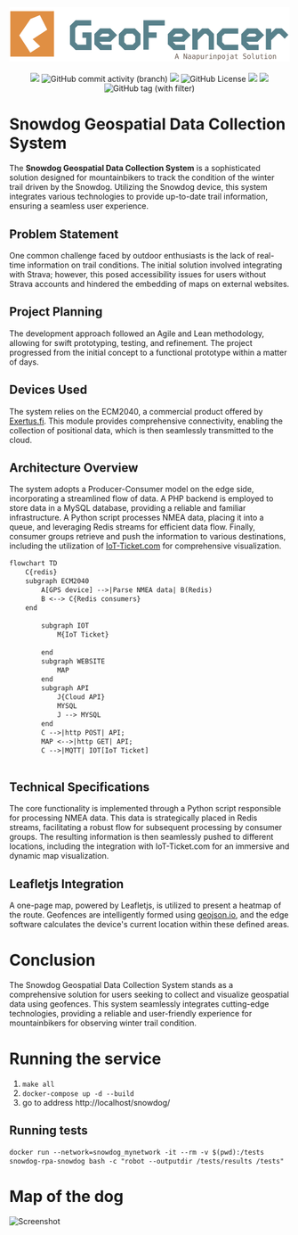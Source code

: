 

<p align="center">
<img src='logo/geofencer.svg' width='700'><br><br>
<a title="Code Size" target="_blank" href="https://github.com/naapurinpojat/geofencer"><img src="https://img.shields.io/github/languages/code-size/naapurinpojat/geofencer.svg?style=flat-square&color=yellow"></a>
<img alt="GitHub commit activity (branch)" src="https://img.shields.io/github/commit-activity/m/naapurinpojat/geofencer">
<a title="GitHub Pull Requests" target="_blank" href="https://github.com/naapurinpojat/geofencer/pulls"><img src="https://img.shields.io/github/issues-pr-closed/naapurinpojat/geofencer.svg?style=flat-square&color=FF9966"></a>
<img alt="GitHub License" src="https://img.shields.io/github/license/naapurinpojat/geofencer">
<a title="Last Commit" target="_blank" href="https://github.com/naapurinpojat/geofencer/commits/master"><img src="https://img.shields.io/github/last-commit/naapurinpojat/geofencer.svg?style=flat-square&color=FF9900"></a>
<a title="Hits" target="_blank" href="https://github.com/naapurinpojat/geofencer"><img src="https://hits.b3log.org/naapurinpojat/geofencer.svg"></a>
    <img alt="GitHub tag (with filter)" src="https://img.shields.io/github/v/tag/naapurinpojat/geofencer">

</p>


# Snowdog Geospatial Data Collection System

The **Snowdog Geospatial Data Collection System** is a sophisticated solution designed for mountainbikers to track the condition of the winter trail driven by the Snowdog. Utilizing the Snowdog device, this system integrates various technologies to provide up-to-date trail information, ensuring a seamless user experience.

## Problem Statement

One common challenge faced by outdoor enthusiasts is the lack of real-time information on trail conditions. The initial solution involved integrating with Strava; however, this posed accessibility issues for users without Strava accounts and hindered the embedding of maps on external websites.

## Project Planning

The development approach followed an Agile and Lean methodology, allowing for swift prototyping, testing, and refinement. The project progressed from the initial concept to a functional prototype within a matter of days.

## Devices Used

The system relies on the ECM2040, a commercial product offered by [Exertus.fi](http://www.exertus.fi). This module provides comprehensive connectivity, enabling the collection of positional data, which is then seamlessly transmitted to the cloud.

## Architecture Overview

The system adopts a Producer-Consumer model on the edge side, incorporating a streamlined flow of data. A PHP backend is employed to store data in a MySQL database, providing a reliable and familiar infrastructure. A Python script processes NMEA data, placing it into a queue, and leveraging Redis streams for efficient data flow. Finally, consumer groups retrieve and push the information to various destinations, including the utilization of [IoT-Ticket.com](http://iot-ticket.com) for comprehensive visualization.

```mermaid
flowchart TD
    C{redis}
    subgraph ECM2040
        A[GPS device] -->|Parse NMEA data| B(Redis)
        B <--> C{Redis consumers}
    end

        subgraph IOT
            M{IoT Ticket}

        end
        subgraph WEBSITE
            MAP
        end
        subgraph API
            J{Cloud API}
            MYSQL
            J --> MYSQL
        end
        C -->|http POST| API;
        MAP <-->|http GET| API;
        C -->|MQTT| IOT[IoT Ticket]


```

## Technical Specifications

The core functionality is implemented through a Python script responsible for processing NMEA data. This data is strategically placed in Redis streams, facilitating a robust flow for subsequent processing by consumer groups. The resulting information is then seamlessly pushed to different locations, including the integration with IoT-Ticket.com for an immersive and dynamic map visualization.

## Leafletjs Integration

A one-page map, powered by Leafletjs, is utilized to present a heatmap of the route. Geofences are intelligently formed using [geojson.io](https://geojson.io/), and the edge software calculates the device's current location within these defined areas.

# Conclusion

The Snowdog Geospatial Data Collection System stands as a comprehensive solution for users seeking to collect and visualize geospatial data using geofences. This system seamlessly integrates cutting-edge technologies, providing a reliable and user-friendly experience for mountainbikers for observing winter trail condition.

# Running the service
1. `make all`
2. `docker-compose up -d --build`
3. go to address http://localhost/snowdog/

## Running tests
```
docker run --network=snowdog_mynetwork -it --rm -v $(pwd):/tests snowdog-rpa-snowdog bash -c "robot --outputdir /tests/results /tests"
```

# Map of the dog
![Screenshot](geofencer_screenshot.png)
